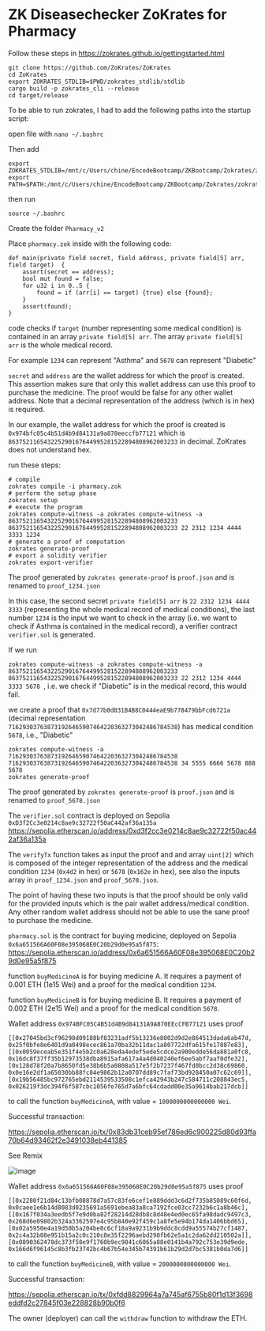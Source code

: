 # ZK Diseasechecker ZoKrates for Pharmacy

Follow these steps in https://zokrates.github.io/gettingstarted.html

```
git clone https://github.com/ZoKrates/ZoKrates
cd ZoKrates
export ZOKRATES_STDLIB=$PWD/zokrates_stdlib/stdlib
cargo build -p zokrates_cli --release
cd target/release
```

To be able to run zokrates, I had to add the following paths into the startup script:

open file with `nano ~/.bashrc`

Then add 

```
export ZOKRATES_STDLIB=/mnt/c/Users/chine/EncodeBootcamp/ZKBootcamp/Zokrates/zokrates/zokrates_stdlib/stdlib
export PATH=$PATH:/mnt/c/Users/chine/EncodeBootcamp/ZKBootcamp/Zokrates/zokrates/target/release
```

then run 

`source ~/.bashrc`

Create the folder `Pharmacy_v2`

Place `pharmacy.zok` inside with the following code:

```
def main(private field secret, field address, private field[5] arr, field target)  {
    assert(secret == address);
    bool mut found = false;
    for u32 i in 0..5 {
        found = if (arr[i] == target) {true} else {found};
    }
    assert(found);
}

```

code checks if `target` (number representing some medical condition) is contained in an array `private field[5] arr`. The array `private field[5] arr` is the whole medical record.

For example `1234` can represent "Asthma" and `5678` can represent "Diabetic"

`secret` and `address` are the wallet address for which the proof is created. This assertion makes sure that only this wallet address can use this proof to purchase the medicine. The proof would be false for any other wallet address. Note that a decimal representation of the address (which is in hex) is required.

In our example, the wallet address for which the proof is created is `0x974bfc05c4b51d4b9d84131a9a870eeccfb77121` which is `863752116543225290167644995281522894808962003233` in decimal. ZoKrates does not understand hex.

run these steps:

```
# compile
zokrates compile -i pharmacy.zok
# perform the setup phase
zokrates setup
# execute the program
zokrates compute-witness -a zokrates compute-witness -a 863752116543225290167644995281522894808962003233 863752116543225290167644995281522894808962003233 22 2312 1234 4444 3333 1234
# generate a proof of computation
zokrates generate-proof
# export a solidity verifier
zokrates export-verifier
```

The proof generated by `zokrates generate-proof` is `proof.json` and is renamed to `proof_1234.json`

In this case, the second secret `private field[5] arr` is `22 2312 1234 4444 3333` (representing the whole medical record of medical conditions), the last number `1234` is the input we want to check in the array (i.e. we want to check if Asthma is contained in the medical record), a verifier contract `verifier.sol` is generated.

If we run

`zokrates compute-witness -a zokrates compute-witness -a 863752116543225290167644995281522894808962003233 863752116543225290167644995281522894808962003233 22 2312 1234 4444 3333 5678
`, i.e. we check if "Diabetic" is in the medical record, this would fail.

we create a proof that `0x7d77b0d031B4B8C0444eaE9b778479bbFcd6721a` (decimal representation `716293037638731926465907464220363273042486784538`) has medical condition `5678`, i.e., "Diabetic"

```
zokrates compute-witness -a 716293037638731926465907464220363273042486784538 716293037638731926465907464220363273042486784538 34 5555 6666 5678 888 5678
zokrates generate-proof
```

The proof generated by `zokrates generate-proof` is `proof.json` and is renamed to `proof_5678.json`

The `verifier.sol` contract is deployed on Sepolia `0xD3f2Cc3e0214c8ae9c32722f50aC442af36a135a` https://sepolia.etherscan.io/address/0xd3f2cc3e0214c8ae9c32722f50ac442af36a135a

The `verifyTx` function takes as input the proof and and array `uint[2]` which is composed of the integer representation of the address and the medical condition `1234` (`0x4d2` in hex) or `5678` (`0x162e` in hex), see also the inputs array in `proof_1234.json` and `proof_5678.json`.

The point of having these two inputs is that the proof should be only valid for the provided inputs which is the pair wallet address/medical condition. Any other random wallet address should not be able to use the sane proof to purchase the medicine.

`pharmacy.sol` is the contract for buying medicine, deployed on Sepolia `0x6a651566A60F08e395068E0C20b29d0e95a5f875`:  https://sepolia.etherscan.io/address/0x6a651566A60F08e395068E0C20b29d0e95a5f875

function `buyMedicineA` is for buying medicine A. It requires a payment of 0.001 ETH (1e15 Wei) and a proof for the medical condition `1234`.

function `buyMedicineB` is for buying medicine B. It requires a payment of 0.002 ETH (2e15 Wei) and a proof for the medical condition `5678`.

Wallet address `0x974BFC05C4B51d4B9d84131A9A870EEcCFB77121` uses proof 

```
[[0x27045bd3cf96298d09188bf83231adf5b13236e8002d9d2e864513dada6ab47d, 0x25f0bfe8e6401d9a0498ecec861a70ba32b11dac1a807722dfa615fe17887e83],             [[0x0059eceab5e351f4e5b2c0a628eda4edef5ede5cdce2a900edde56da881a0fc8, 0x16dc8f37ff35b12973538dba8915afa617a4a4d040240ef6ee5abf7aaf0dfe32],
[0x128d78f20a7b8650fd5e38b6b5a0808a517e5f2b7237f467fd0bcc2d38c69860, 0x0e16e2df1a65030bb88fc84e9862b12a0707dd89c7faf73bd928450a07c62c69]],
[0x19b56485bc972765ebd2114539533508c1efca42943b247c584711c208843ec5, 0x026219f3dc394f6f587cbc1056fe765d7a6bfc64cdadd00e35a9614bab217dcb]]
```

to call the function `buyMedicineA`, with value = `1000000000000000 Wei`.

Successful transaction:

https://sepolia.etherscan.io/tx/0x83db31ceb95ef786ed6c900225d80d93ffa70b64d93462f2e3491038eb441385

See Remix

![image](https://github.com/BigBangInfinity/Encode_ZKBootcamp_Homework/assets/37957341/de198442-dc13-4d14-bda8-1816875c18f9)



Wallet address `0x6a651566A60F08e395068E0C20b29d0e95a5f875` uses proof 

```
[[0x2280f21d84c13bfb08878d7a57c83fe6cef1e889ddd3c6d2f735b85089c60f6d, 0x0caee1e6b14d8083d0235691a5691ebea83a8ca7192fce03cc7232b6c1a8b46c],             [[0x167f034a3eedb5f7e9d0ba82f28214d28db8c8d48e4ed0ec65fa98dadc9497c3, 0x268d6e09802b324a3362597e4c95b840e92f459c1a8fe5e94b174da1406bbd65],
[0x02a5950e4a19d50b5a204be8c6cf18a9a9231b9b9ddc8cdd9a55574b27cf1487, 0x2c4a32b08e951b15a2c0c210c8e35f2296aebd298fb62e5a1c2da62dd210502a]],
[0x0890362478dc373f58e9f1760b9ec9841c6065a88e0141b4a792c753e39d9ede, 0x166d6f96145c8b3fb23742bc4b67b54e345b74391b61b29d2d7bc5381b0da7d6]]
```

to call the function `buyMedicineB`, with value = `2000000000000000 Wei`.

Successful transaction:

https://sepolia.etherscan.io/tx/0xfdd8829964a7a745af6755b80f1d13f3698eddfd2c27845f03e228828b90b0f6

The owner (deployer) can call the `withdraw` function to withdraw the ETH.
